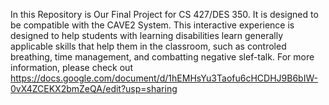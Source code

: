 In this Repository is Our Final Project for CS 427/DES 350. It is designed to be compatible with the CAVE2 System. This interactive experience is designed to help students with learning disabilities learn generally applicable skills that help them in the classroom, such as controled breathing, time management, and combatting negative slef-talk. For more information, please check out https://docs.google.com/document/d/1hEMHsYu3Taofu6cHCDHJ9B6bIW-0vX4ZCEKX2bmZeQA/edit?usp=sharing

